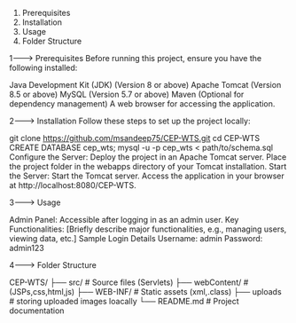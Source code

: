 1. Prerequisites
2. Installation
3. Usage
4. Folder Structure



1--->   Prerequisites
Before running this project, ensure you have the following installed:
        
Java Development Kit (JDK) (Version 8 or above)
Apache Tomcat (Version 8.5 or above)
MySQL (Version 5.7 or above)
Maven (Optional for dependency management)
A web browser for accessing the application.


2--->      Installation
Follow these steps to set up the project locally:

git clone https://github.com/msandeep75/CEP-WTS.git
cd CEP-WTS
CREATE DATABASE cep_wts;
mysql -u <username> -p cep_wts < path/to/schema.sql
Configure the Server:
Deploy the project in an Apache Tomcat server.
Place the project folder in the webapps directory of your Tomcat installation.
Start the Server:
Start the Tomcat server.
Access the application in your browser at http://localhost:8080/CEP-WTS.


3--->      Usage

Admin Panel: Accessible after logging in as an admin user.
Key Functionalities:
[Briefly describe major functionalities, e.g., managing users, viewing data, etc.]
Sample Login Details
Username: admin
Password: admin123


4--->      Folder Structure

CEP-WTS/
├── src/                 # Source files (Servlets)
├── webContent/          #(JSPs,css,html,js)
├── WEB-INF/             # Static assets (xml,.class)
├── uploads              # storing uploaded images loacally
└── README.md            # Project documentation
 

